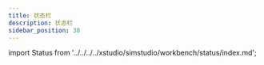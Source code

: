```yaml
---
title: 状态栏
description: 状态栏
sidebar_position: 30
---
```

import Status from '../../../../xstudio/simstudio/workbench/status/index.md';

<Status />